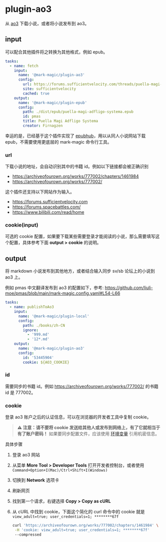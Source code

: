 # plugin-ao3

从 [ao3](https://archiveofourown.org/) 下载小说，或者将小说发布到 ao3。

## input

可以配合其他插件将之转换为其他格式，例如 epub。

```yaml
tasks:
  - name: fetch
    input:
      name: '@mark-magic/plugin-ao3'
      config:
        url: https://forums.sufficientvelocity.com/threads/puella-magi-adfligo-systema.2538/
        site: sufficientvelocity
        cached: true
    output:
      name: '@mark-magic/plugin-epub'
      config:
        path: ./dist/epub/puella-magi-adfligo-systema.epub
        id: pmas
        title: Puella Magi Adfligo Systema
        creator: Firnagzen
```

幸运的是，已经基于这个插件实现了 [epubhub](https://epubhub.rxliuli.com/)，用以从同人小说网站下载 epub，不需要使用更底层的 mark-magic 命令行工具。

### url

下载小说的地址，会自动识别其中的书籍 id。例如以下链接都会被正确识别

- <https://archiveofourown.org/works/777002/chapters/1461984>
- <https://archiveofourown.org/works/777002/>

这个插件还支持以下网站作为输入。

- <https://forums.sufficientvelocity.com>
- <https://forums.spacebattles.com/>
- <https://www.bilibili.com/read/home>

### cookie(input)

可选的 cookie 配置，如果要下载某些需要登录才能阅读的小说，那么需要填写这个配置，具体参考下面 **output > cookie** 的说明。

## output

将 markdown 小说发布到其他地方，或者结合输入同步 sv/sb 论坛上的小说到 ao3 上。

例如 pmas 中文翻译发布到 ao3 的配置如下，参考: <https://github.com/liuli-moe/pmas/blob/main/mark-magic.config.yaml#L54-L66>

```yaml
tasks:
  - name: publishToAo3
    input:
      name: '@mark-magic/plugin-local'
      config:
        path: ./books/zh-CN
        ignore:
          - '999.md'
          - '12*.md'
    output:
      name: '@mark-magic/plugin-ao3'
      config:
        id: '53445904'
        cookie: ${AO3_COOKIE}
```

### id

需要同步的书籍 id。例如 <https://archiveofourown.org/works/777002/> 的书籍 id 是 777002。

### cookie

登录 ao3 账户之后的认证信息，可以在浏览器的开发者工具中复制 cookie。

> **⚠️ 注意：请不要将 cookie 发送给其他人或发布到网络上，有了它就相当于有了账户密码！** 如果要同步配置文件，应该使用 [环境变量](../config.md) 引用机密信息。

具体步骤

1. 登录 ao3 网站
2. 从菜单 **More Tool > Developer Tools** 打开开发者控制台，或者使用 `Command+Option+I(Mac)/Ctrl+Shift+I(Windows)`
3. 切换到 **Network** 选项卡
4. 刷新网页
5. 找到第一个请求，右键选择 **Copy > Copy as cURL**
6. 从 cURL 中找到 cookie，下面这个简化的 curl 命令中的 cookie 就是 `view_adult=true; user_credentials=1; ********67f`

   ```sh
   curl 'https://archiveofourown.org/works/777002/chapters/1461984' \
    -H 'cookie: view_adult=true; user_credentials=1; ********67f'
    --compressed
   ```
